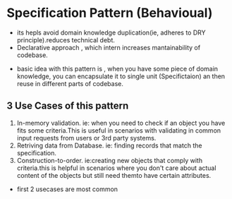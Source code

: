 # Specification Pattern (Behavioual)

- its hepls avoid domain knowledge duplication(ie, adheres to DRY principle).reduces technical debt.
- Declarative approach , which intern increases mantainability of codebase.

* basic idea with this pattern is , when you have some piece of domain knowledge, you can encapsulate it to single unit (Specifictaion) an then reuse in different parts of codebase.

## 3 Use Cases of this pattern

1. In-memory validation. ie: when you need to check if an object you have fits some criteria.This is useful in scenarios with validating in common input requests from users or 3rd party systems.
2. Retriving data from Database. ie: finding records that match the specification.
3. Construction-to-order. ie:creating new objects that comply with criteria.this is helpful in scenarios where you don't care about actual content of the objects but still need themto have certain attributes.

- first 2 usecases are most common
